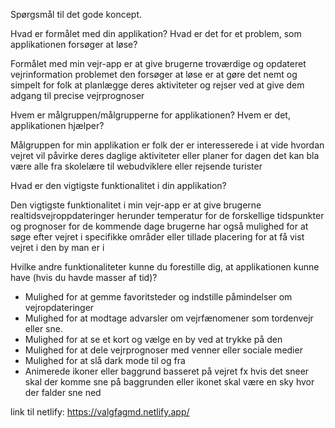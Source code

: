 Spørgsmål til det gode koncept. 

 

Hvad er formålet med din applikation? Hvad er det for et problem, som applikationen forsøger at løse? 

Formålet med min vejr-app er at give brugerne troværdige og opdateret vejrinformation problemet den forsøger at løse er at gøre det nemt og simpelt for folk at planlægge deres aktiviteter og rejser ved at give dem adgang til precise vejrprognoser


 

Hvem er målgruppen/målgrupperne for applikationen? Hvem er det, applikationen hjælper? 

Målgruppen for min applikation er folk der er interesserede i at vide hvordan vejret vil påvirke deres daglige aktiviteter eller planer for dagen det kan bla være alle fra skolelære til webudviklere eller rejsende turister
 

Hvad er den vigtigste funktionalitet i din applikation? 

Den vigtigste funktionalitet i min vejr-app er at give brugerne realtidsvejroppdateringer herunder temperatur for de forskellige tidspunkter og prognoser for de kommende dage brugerne har også mulighed for at søge efter vejret i specifikke områder eller tillade placering for at få vist vejret i den by man er i

 

Hvilke andre funktionaliteter kunne du forestille dig, at applikationen kunne have (hvis du havde masser af tid)?  

- Mulighed for at gemme favoritsteder og indstille påmindelser om vejropdateringer
- Mulighed for at modtage advarsler om vejrfænomener som tordenvejr eller sne.
- Mulighed for at se et kort og vælge en by ved at trykke på den
- Mulighed for at dele vejrprognoser med venner eller sociale medier
- Mulighed for at slå dark mode til og fra 
- Animerede ikoner eller baggrund basseret på vejret fx hvis det sneer skal der komme sne på baggrunden eller ikonet skal være en sky hvor der falder sne ned  


link til netlify: https://valgfagmd.netlify.app/
 